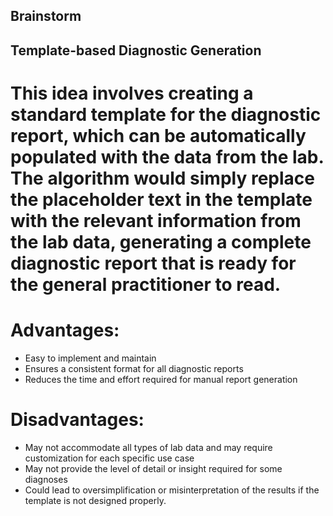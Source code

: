 ## Brainstorm

## Template-based Diagnostic Generation


# This idea involves creating a standard template for the diagnostic report, which can be automatically populated with the data from the lab. The algorithm would simply replace the placeholder text in the template with the relevant information from the lab data, generating a complete diagnostic report that is ready for the general practitioner to read.

# Advantages:

- Easy to implement and maintain
- Ensures a consistent format for all diagnostic reports
- Reduces the time and effort required for manual report generation

# Disadvantages:

- May not accommodate all types of lab data and may require customization for each specific use case
- May not provide the level of detail or insight required for some diagnoses
- Could lead to oversimplification or misinterpretation of the results if the template is not designed properly.



